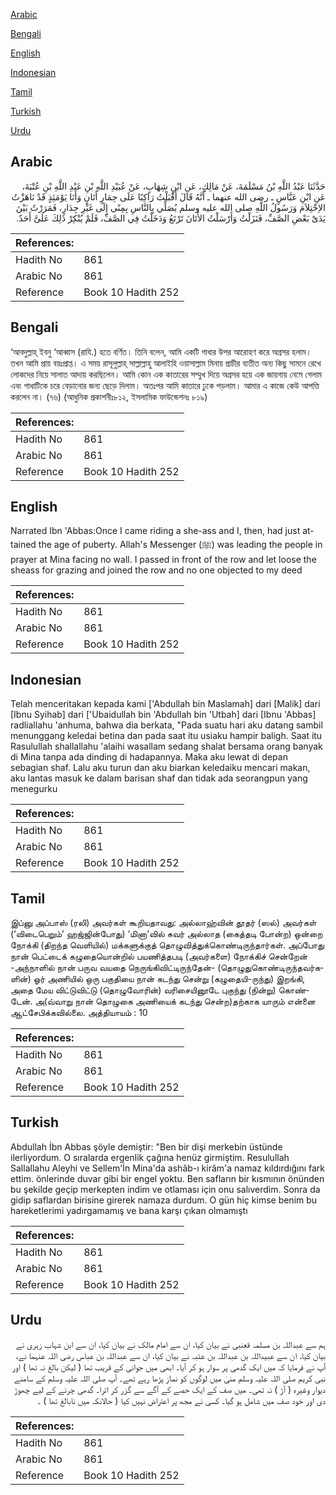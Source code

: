 [Arabic](#arabic)

[Bengali](#bengali)

[English](#english)

[Indonesian](#indonesian)

[Tamil](#tamil)

[Turkish](#turkish)

[Urdu](#urdu)

## Arabic


<div dir="rtl" lang="ar" style={{fontSize:'larger',backgroundColor:'#f8f9fa',padding:20}}>
حَدَّثَنَا عَبْدُ اللَّهِ بْنُ مَسْلَمَةَ، عَنْ مَالِكٍ، عَنِ ابْنِ شِهَابٍ، عَنْ عُبَيْدِ اللَّهِ بْنِ عَبْدِ اللَّهِ بْنِ عُتْبَةَ، عَنِ ابْنِ عَبَّاسٍ ـ رضى الله عنهما ـ أَنَّهُ قَالَ أَقْبَلْتُ رَاكِبًا عَلَى حِمَارٍ أَتَانٍ وَأَنَا يَوْمَئِذٍ قَدْ نَاهَزْتُ الاِحْتِلاَمَ وَرَسُولُ اللَّهِ صلى الله عليه وسلم يُصَلِّي بِالنَّاسِ بِمِنًى إِلَى غَيْرِ جِدَارٍ، فَمَرَرْتُ بَيْنَ يَدَىْ بَعْضِ الصَّفِّ، فَنَزَلْتُ وَأَرْسَلْتُ الأَتَانَ تَرْتَعُ وَدَخَلْتُ فِي الصَّفِّ، فَلَمْ يُنْكِرْ ذَلِكَ عَلَىَّ أَحَدٌ‏.‏
</div>
<div style={{backgroundColor:'#f8f9fa',padding:20, marginBottom: 10}}><table> <thead> <tr> <th>References:</th> <th></th> </tr> </thead> <tbody><tr><td>Hadith No</td><td>861</td></tr><tr><td>Arabic No</td><td>861</td></tr><tr><td>Reference</td><td>Book 10 Hadith 252</td></tr></tbody></table></div>

## Bengali


<div dir="ltr" lang="bn" style={{fontSize:'larger',backgroundColor:'#f8f9fa',padding:20}}>
‘আবদুল্লাহ্ ইবনু ‘আব্বাস (রাযি.) হতে বর্ণিত। তিনি বলেন, আমি একটি গাধার উপর আরোহণ করে অগ্রসর হলাম। তখন আমি প্রায় বয়ঃপ্রাপ্ত। এ সময় রাসূলুল্লাহ্ সাল্লাল্লাহু আলাইহি ওয়াসাল্লাম মিনায় প্রাচীর ব্যতীত অন্য কিছু সামনে রেখে লোকদের নিয়ে সালাত আদায় করছিলেন। আমি কোন এক কাতারের সম্মুখ দিয়ে অগ্রসর হয়ে এক জায়গায় নেমে গেলাম এবং গাধাটিকে চরে বেড়ানোর জন্য ছেড়ে দিলাম। অতঃপর আমি কাতারে ঢুকে পড়লাম। আমার এ কাজে কেউ আপত্তি করলেন না। (৭৬) (আধুনিক প্রকাশনীঃ৮১২, ইসলামিক ফাউন্ডেশনঃ ৮১৯)
</div>
<div style={{backgroundColor:'#f8f9fa',padding:20, marginBottom: 10}}><table> <thead> <tr> <th>References:</th> <th></th> </tr> </thead> <tbody><tr><td>Hadith No</td><td>861</td></tr><tr><td>Arabic No</td><td>861</td></tr><tr><td>Reference</td><td>Book 10 Hadith 252</td></tr></tbody></table></div>

## English


<div dir="ltr" lang="en" style={{fontSize:'larger',backgroundColor:'#f8f9fa',padding:20}}>
Narrated Ibn 'Abbas:Once I came riding a she-ass and I, then, had just attained the age of puberty. Allah's Messenger (ﷺ) was leading the people in prayer at Mina facing no wall. I passed in front of the row and let loose the sheass for grazing and joined the row and no one objected to my deed
</div>
<div style={{backgroundColor:'#f8f9fa',padding:20, marginBottom: 10}}><table> <thead> <tr> <th>References:</th> <th></th> </tr> </thead> <tbody><tr><td>Hadith No</td><td>861</td></tr><tr><td>Arabic No</td><td>861</td></tr><tr><td>Reference</td><td>Book 10 Hadith 252</td></tr></tbody></table></div>

## Indonesian


<div dir="ltr" lang="id" style={{fontSize:'larger',backgroundColor:'#f8f9fa',padding:20}}>
Telah menceritakan kepada kami ['Abdullah bin Maslamah] dari [Malik] dari [Ibnu Syihab] dari ['Ubaidullah bin 'Abdullah bin 'Utbah] dari [Ibnu 'Abbas] radliallahu 'anhuma, bahwa dia berkata, "Pada suatu hari aku datang sambil menunggang keledai betina dan pada saat itu usiaku hampir baligh. Saat itu Rasulullah shallallahu 'alaihi wasallam sedang shalat bersama orang banyak di Mina tanpa ada dinding di hadapannya. Maka aku lewat di depan sebagian shaf. Lalu aku turun dan aku biarkan keledaiku mencari makan, aku lantas masuk ke dalam barisan shaf dan tidak ada seorangpun yang menegurku
</div>
<div style={{backgroundColor:'#f8f9fa',padding:20, marginBottom: 10}}><table> <thead> <tr> <th>References:</th> <th></th> </tr> </thead> <tbody><tr><td>Hadith No</td><td>861</td></tr><tr><td>Arabic No</td><td>861</td></tr><tr><td>Reference</td><td>Book 10 Hadith 252</td></tr></tbody></table></div>

## Tamil


<div dir="ltr" lang="ta" style={{fontSize:'larger',backgroundColor:'#f8f9fa',padding:20}}>
இப்னு அப்பாஸ் (ரலி) அவர்கள் கூறியதாவது: அல்லாஹ்வின் தூதர் (ஸல்) அவர்கள் (‘விடைபெறும்’ ஹஜ்ஜின்போது) ‘மினா’வில் சுவர் அல்லாத (கைத்தடி போன்ற) ஒன்றை நோக்கி (திறந்த வெளியில்) மக்களுக்குத் தொழுவித்துக்கொண்டிருந்தார்கள். அப்போது நான் பெட்டைக் கழுதையொன்றில் பயணித்தபடி (அவர்களை) நோக்கிச் சென்றேன் -அந்நாளில் நான் பருவ வயதை நெருங்கிவிட்டிருந்தேன்- (தொழுதுகொண்டிருந்தவர்களின்) ஓர் அணியில் ஒரு பகுதியை நான் கடந்து சென்று (கழுதையி-ருந்து) இறங்கி, அதை மேய விட்டுவிட்டு (தொழுவோரின்) வரிசையினூடே புகுந்து (நின்று) கொண்டேன். அ(வ்வாறு நான் தொழுகை அணியைக் கடந்து சென்ற)தற்காக யாரும் என்னை ஆட்சேபிக்கவில்லை. அத்தியாயம் : 10
</div>
<div style={{backgroundColor:'#f8f9fa',padding:20, marginBottom: 10}}><table> <thead> <tr> <th>References:</th> <th></th> </tr> </thead> <tbody><tr><td>Hadith No</td><td>861</td></tr><tr><td>Arabic No</td><td>861</td></tr><tr><td>Reference</td><td>Book 10 Hadith 252</td></tr></tbody></table></div>

## Turkish


<div dir="ltr" lang="tr" style={{fontSize:'larger',backgroundColor:'#f8f9fa',padding:20}}>
Abdullah İbn Abbas şöyle demiştir: "Ben bir dişi merkebin üstünde ilerliyordum. O sıralarda ergenlik çağına henüz girmiştim. Resulullah Sallallahu Aleyhi ve Sellem'İn Mina'da ashâb-ı kirâm'a namaz kıldırdığını fark ettim. önlerinde duvar gibi bir engel yoktu. Ben safların bir kısmının önünden bu şekilde geçip merkepten indim ve otlaması için onu salıverdim. Sonra da gidip saflardan birisine girerek namaza durdum. O gün hiç kimse benim bu hareketlerimi yadırgamamış ve bana karşı çıkan olmamıştı
</div>
<div style={{backgroundColor:'#f8f9fa',padding:20, marginBottom: 10}}><table> <thead> <tr> <th>References:</th> <th></th> </tr> </thead> <tbody><tr><td>Hadith No</td><td>861</td></tr><tr><td>Arabic No</td><td>861</td></tr><tr><td>Reference</td><td>Book 10 Hadith 252</td></tr></tbody></table></div>

## Urdu


<div dir="rtl" lang="ur" style={{fontSize:'larger',backgroundColor:'#f8f9fa',padding:20}}>
ہم سے عبداللہ بن مسلمہ قعنبی نے بیان کیا، ان سے امام مالک نے بیان کیا، ان سے ابن شہاب زہری نے بیان کیا، ان سے عبیداللہ بن عبداللہ بن عتبہ نے بیان کیا، ان سے عبداللہ بن عباس رضی اللہ عنہما نے، آپ نے فرمایا کہ میں ایک گدھی پر سوار ہو کر آیا۔ ابھی میں جوانی کے قریب تھا ( لیکن بالغ نہ تھا ) اور نبی کریم صلی اللہ علیہ وسلم منیٰ میں لوگوں کو نماز پڑھا رہے تھے۔ آپ صلی اللہ علیہ وسلم کے سامنے دیوار وغیرہ ( آڑ ) نہ تھی۔ میں صف کے ایک حصے کے آگے سے گزر کر اترا۔ گدھی چرنے کے لیے چھوڑ دی اور خود صف میں شامل ہو گیا۔ کسی نے مجھ پر اعتراض نہیں کیا ( حالانکہ میں نابالغ تھا ) ۔
</div>
<div style={{backgroundColor:'#f8f9fa',padding:20, marginBottom: 10}}><table> <thead> <tr> <th>References:</th> <th></th> </tr> </thead> <tbody><tr><td>Hadith No</td><td>861</td></tr><tr><td>Arabic No</td><td>861</td></tr><tr><td>Reference</td><td>Book 10 Hadith 252</td></tr></tbody></table></div>